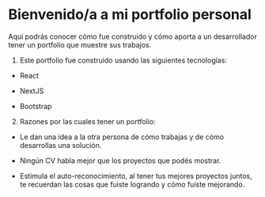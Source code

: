 # Bienvenido/a a mi portfolio personal

Aquí podrás conocer cómo fue construido y cómo aporta a un desarrollador tener un portfolio que muestre sus trabajos.

1. Este portfolio fue construido usando las siguientes tecnologías:

- React

- NextJS

- Bootstrap

2. Razones por las cuales tener un portfolio:

- Le dan una idea a la otra persona de cómo trabajas y de cómo
  desarrollas una solución.

- Ningún CV habla mejor que los proyectos que podés mostrar.

- Estimula el auto-reconocimiento, al tener tus mejores proyectos juntos, te recuerdan las cosas que fuiste logrando y cómo fuiste mejorando.
